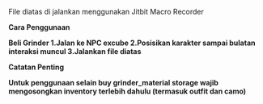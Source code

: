 File diatas di jalankan menggunakan Jitbit Macro Recorder


<b>Cara Penggunaan<b>

Beli Grinder
1.Jalan ke NPC excube
2.Posisikan karakter sampai bulatan interaksi muncul
3.Jalankan file diatas

Catatan Penting

Untuk penggunaan selain buy grinder_material storage wajib mengosongkan inventory terlebih dahulu (termasuk outfit dan camo)
